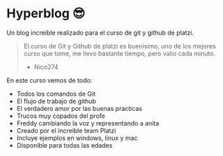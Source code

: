 # Hyperblog 😎

Un blog increible realizado para el curso de git y github de platzi.

> El curso de Git y Github de platzi es buenisimo, uno de los mejores curso que tome, me llevo bastante tiempo, pero valio cada minuto.
>
> - Nico274

En este curso vemos de todo:

- Todos los comandos de Git
- El flujo de trabajo de github
- El verdadero amor por las buenas practicas
- Trucos muy copados del profe
- Freddy cambiando la voz y representando a anita
- Creado por el increible team Platzi
- Incluye ejemplos en windows, linux y mac
- Disponible para todas las edades
